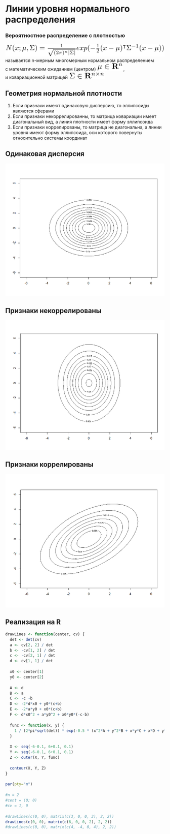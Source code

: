 # Линии уровня нормального распределения
### Вероятностное распределение с плотностью
![](tex.png)\
называется n-мерным многомерным нормальном распределением\
с математическим ожиданием (центром) ![](muinr.png),\
и ковариационной матрицей ![](sigmainr.png)

## Геометрия нормальной плотности
1. Если признаки имеют одинаковую дисперсию, то эллипсоиды являются сферами
2. Если признаки некоррелированны, то матрица ковариации имеет диагональный вид, а линия плотности имеет форму эллипсоида
3. Если признаки коррелированы, то матрица не диагональна, а линии уровня имеют форму эллипсоида, оси которого повернуты относительно системы координат

## Одинаковая дисперсия
![](Screenshot_17.png)

## Признаки некоррелированы
![](Screenshot_19.png)

## Признаки коррелированы
![](Screenshot_18.png)

## Реализация на R
```r
drawLines <- function(center, cv) {
  det <- det(cv)
  a <- cv[2, 2] / det
  b <- -cv[1, 2] / det
  c <- -cv[2, 1] / det
  d <- cv[1, 1] / det
  
  x0 <- center[1]
  y0 <- center[2]
  
  A <- d
  B <- a
  C <- -c -b
  D <- -2*d*x0 + y0*(c+b)
  E <- -2*a*y0 + x0*(c+b)
  F <- d*x0^2 + a*y0^2 + x0*y0*(-c-b)
  
  func <- function(x, y) {
    1 / (2*pi*sqrt(det)) * exp(-0.5 * (x^2*A + y^2*B + x*y*C + x*D + y*E + F))
  }
  
  X <- seq(-6-0.1, 6+0.1, 0.1)
  Y <- seq(-6-0.1, 6+0.1, 0.1)
  Z <- outer(X, Y, func)
  
  contour(X, Y, Z)
}

par(pty="m")

#n = 2
#cent = (0; 0)
#cv = 1, 0

#drawLines(c(0, 0), matrix(c(3, 0, 0, 3), 2, 2))
drawLines(c(0, 0), matrix(c(6, 0, 0, 2), 2, 2))
#drawLines(c(0, 0), matrix(c(4, -4, 0, 4), 2, 2))
```